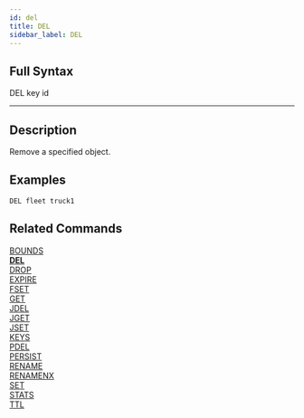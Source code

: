 ```yaml
---
id: del
title: DEL
sidebar_label: DEL
---
```


## Full Syntax

DEL key id

---

## Description

Remove a specified object. 

## Examples

```tile38
DEL fleet truck1
```

## Related Commands

[BOUNDS](bounds.html)<br>
**[DEL](del.html)**<br>
[DROP](drop.html)<br>
[EXPIRE](expire.html)<br>
[FSET](fset.html)<br>
[GET](get.html)<br>
[JDEL](jdel.html)<br>
[JGET](jget.html)<br>
[JSET](jset.html)<br>
[KEYS](keys.html)<br>
[PDEL](pdel.html)<br>
[PERSIST](persist.html)<br>
[RENAME](rename.html)<br>
[RENAMENX](renamenx.html)<br>
[SET](set.html)<br>
[STATS](stats.html)<br>
[TTL](ttl.html)<br>